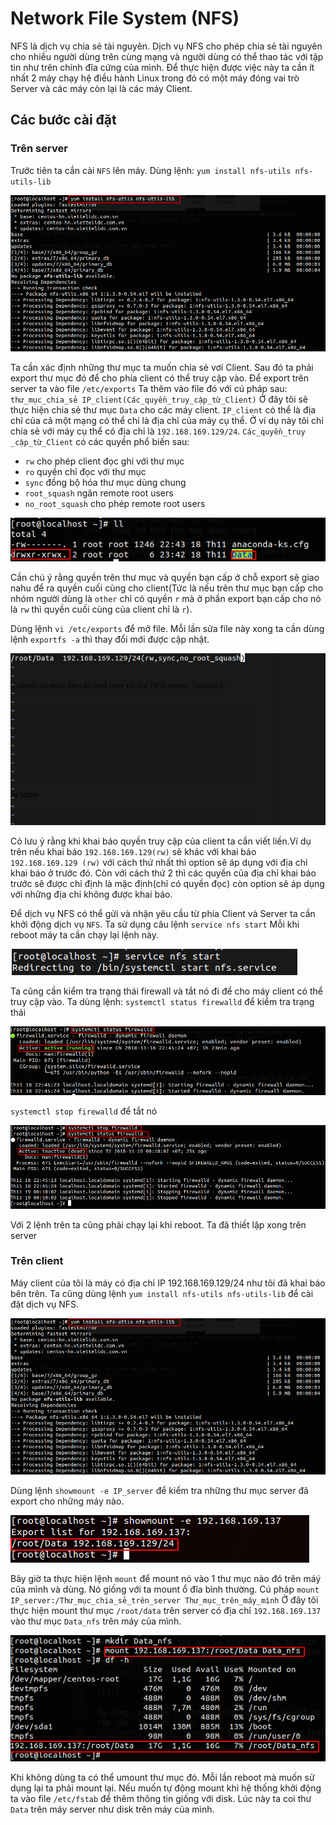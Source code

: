 # Network File System (NFS)

NFS là dịch vụ chia sẻ tài nguyên. Dịch vụ NFS cho phép chia sẻ tài nguyên cho nhiều người dùng trên cùng mạng và người dùng có thể thao tác với tập tin như trên chính đĩa cứng của mình.
Để thực hiện được việc này ta cần ít nhất 2 máy chạy hệ điều hành Linux trong đó có một máy đóng vai trò Server và các máy còn lại là các máy Client.

## Các bước cài đặt

### Trên server

Trước tiên ta cần cài `NFS` lên máy. Dùng lệnh:
`yum install nfs-utils nfs-utils-lib`

![](./images/nfs1.png)

Ta cần xác định những thư mục ta muốn chia sẻ vơí Client. Sau đó ta phải export thư mục đó để cho phía client có thể truy cập vào.
Để export trên server ta vào file `/etc/exports`
Ta thêm vào file đó với cú pháp sau:
`thư_mục_chia_sẻ IP_client(Các_quyền_truy_cập_từ_Client)`
Ở đây tôi sẽ thực hiện chia sẻ thư mục `Data` cho các máy client.
`IP_client` có thể là địa chỉ của cả một mạng có thể chỉ là địa chỉ của máy cụ thể. Ở ví dụ này tôi chỉ chia sẻ với máy cụ thể có địa chỉ là `192.168.169.129/24`.
`Các_quyền_truy _cập_từ_Client` có các quyền phổ biến sau:

- `rw` cho phép client đọc ghi với thư mục
- `ro` quyền chỉ đọc với thư mục
- `sync` đồng bộ hóa thư mục dùng chung
- `root_squash` ngăn remote root users
- `no_root_squash` cho phép remote root users

![](./images/nfs2.png)

Cần chú ý rằng quyền trên thư mục và quyền bạn cấp ở chỗ export sẽ giao nahu để ra quyền cuối cùng cho client(Tức là nếu trên thư mục bạn cấp cho nhóm người dùng là `other` chỉ có quyền `r` mà ở phần export bạn cấp cho nó là `rw` thì quyền cuối cùng của client chỉ là `r`).

Dùng lệnh `vi /etc/exports` để mở file. Mỗi lần sửa file này xong ta cần dùng lệnh `exportfs -a` thì thay đổi mới được cập nhật.

![](./images/nfs3.png)

Có lưu ý rằng khi khai báo quyền truy cập của client ta cần viết liền.Ví dụ trên nếu khai báo `192.168.169.129(rw)` sẽ khác với khai báo `192.168.169.129 (rw)` với cách thứ nhất thì option sẽ áp dụng với địa chỉ khai báo ở trước đó. Còn với cách thứ 2 thì các quyền của địa chỉ khai báo trước sẽ được chỉ định là mặc định(chỉ có quyền đọc) còn option sẽ áp dụng với những địa chỉ không được khai báo.

Để dịch vụ NFS có thể gửi và nhận yêu cầu từ phía Client và Server ta cần khởi động dịch vụ `NFS`. Ta sử dụng câu lệnh
`service nfs start`
Mỗi khi reboot máy ta cần chạy lại lệnh này.

![](./images/nfs0.png)

Ta cũng cần kiểm tra trạng thái firewall và tắt nó đi để cho máy client có thể truy cập vào. Ta dùng lệnh:
`systemctl status firewalld` để kiểm tra trạng thái

![](./images/nfs5.png)

`systemctl stop firewalld` để tắt nó

![](./images/nfs6.png)

Với 2 lệnh trên ta cũng phải chạy lại khi reboot.
Ta đã thiết lập xong trên server

### Trên client

Máy client của tôi là máy có địa chỉ IP 192.168.169.129/24 như tôi đã khai báo bên trên.
Ta cũng dùng lệnh `yum install nfs-utils nfs-utils-lib` để cài đặt dịch vụ NFS.

![](./images/nfs1.png)

Dùng lệnh `showmount -e IP_server` để kiểm tra những thư mục server đã export cho những máy nào.

![](./images/nfs8.png)

Bây giờ ta thực hiện lệnh `mount` để mount nó vào 1 thư mục nào đó trên máý của mình và dùng. Nó giống với ta mount ổ đĩa bình thường.
Cú pháp `mount IP_server:/Thư_mục_chia_sẻ_trên_server Thư_mục_trên_máy_mình`
Ở đây tôi thực hiện mount thư mục `/root/data` trên server có địa chỉ `192.168.169.137` vào thư mục `Data_nfs` trên máy của mình.

![](./images/nfs7.png)

Khi không dùng ta có thể umount thư mục đó. Mỗi lần reboot mà muốn sử dụng lại ta phải mount lại. Nếu muốn tự động mount khi hệ thống khởi động ta vào file `/etc/fstab` để thêm thông tin giống với disk.
Lúc này ta coi thư `Data` trên máy server như disk trên máy của mình.
